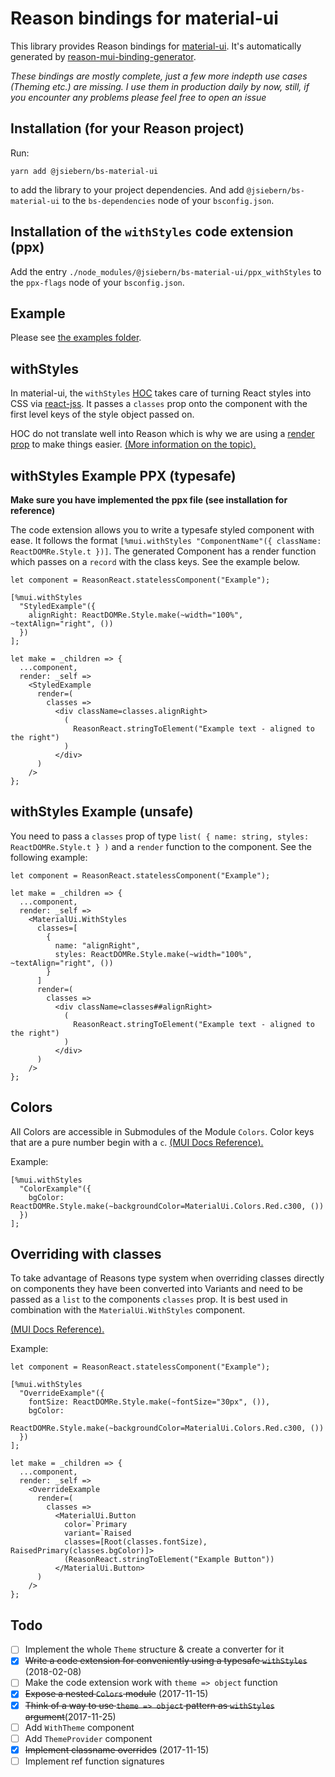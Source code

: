 # Reason bindings for material-ui
This library provides Reason bindings for
[material-ui](https://material-ui-next.com/). It's automatically generated by
[reason-mui-binding-generator](https://github.com/jsiebern/reason-mui-binding-generator).

*These bindings are mostly complete, just a few more indepth use cases (Theming etc.) are missing. I use them in production daily by now, still, if you encounter any problems please feel free to open an issue*

## Installation (for your Reason project)

Run:

    yarn add @jsiebern/bs-material-ui

to add the library to your project dependencies. And add `@jsiebern/bs-material-ui` to the `bs-dependencies` node of your `bsconfig.json`.

## Installation of the `withStyles` code extension (ppx)

Add the entry `./node_modules/@jsiebern/bs-material-ui/ppx_withStyles` to the `ppx-flags` node of your `bsconfig.json`.

## Example

Please see [the examples folder](https://github.com/jsiebern/bs-material-ui/tree/master/examples).

## withStyles

In material-ui, the `withStyles` [HOC](https://reactjs.org/docs/higher-order-components.html) takes care of turning React styles into CSS via [react-jss](https://github.com/cssinjs/react-jss). It passes a `classes` prop onto the component with the first level keys of the style object passed on.

HOC do not translate well into Reason which is why we are using a [render prop](http://reactpatterns.com/#render-callback) to make things easier. [(More information on the topic).](https://www.youtube.com/watch?v=BcVAq3YFiuc)

## withStyles Example PPX (typesafe)

**Make sure you have implemented the ppx file (see installation for reference)**

The code extension allows you to write a typesafe styled component with ease. It follows the format `[%mui.withStyles "ComponentName"({ className: ReactDOMRe.Style.t })]`. The generated Component has a render function which passes on a `record` with the class keys. See the example below.

```reason
let component = ReasonReact.statelessComponent("Example");

[%mui.withStyles
  "StyledExample"({
    alignRight: ReactDOMRe.Style.make(~width="100%", ~textAlign="right", ())
  })
];

let make = _children => {
  ...component,
  render: _self =>
    <StyledExample
      render=(
        classes =>
          <div className=classes.alignRight>
            (
              ReasonReact.stringToElement("Example text - aligned to the right")
            )
          </div>
      )
    />
};
```

## withStyles Example (unsafe)
You need to pass a `classes` prop of type `list( { name: string, styles: ReactDOMRe.Style.t } )` and a `render` function to the component. See the following example:

```reason
let component = ReasonReact.statelessComponent("Example");

let make = _children => {
  ...component,
  render: _self =>
    <MaterialUi.WithStyles
      classes=[
        {
          name: "alignRight",
          styles: ReactDOMRe.Style.make(~width="100%", ~textAlign="right", ())
        }
      ]
      render=(
        classes =>
          <div className=classes##alignRight>
            (
              ReasonReact.stringToElement("Example text - aligned to the right")
            )
          </div>
      )
    />
};
```

## Colors

All Colors are accessible in Submodules of the Module `Colors`. Color keys that are a pure number begin with a `c`. [(MUI Docs Reference).](https://material-ui-next.com/style/color/)

Example:

```reason
[%mui.withStyles
  "ColorExample"({
    bgColor: ReactDOMRe.Style.make(~backgroundColor=MaterialUi.Colors.Red.c300, ())
  })
];
```

## Overriding with classes

To take advantage of Reasons type system when overriding classes directly on components they have been converted into Variants and need to be passed as a `list` to the components `classes` prop. It is best used in combination with the `MaterialUi.WithStyles` component.

[(MUI Docs Reference).](https://material-ui-1dab0.firebaseapp.com/customization/overrides/#overriding-with-classes)

Example:
```reason
let component = ReasonReact.statelessComponent("Example");

[%mui.withStyles
  "OverrideExample"({
    fontSize: ReactDOMRe.Style.make(~fontSize="30px", ()),
    bgColor:
      ReactDOMRe.Style.make(~backgroundColor=MaterialUi.Colors.Red.c300, ())
  })
];

let make = _children => {
  ...component,
  render: _self =>
    <OverrideExample
      render=(
        classes =>
          <MaterialUi.Button
            color=`Primary
            variant=`Raised
            classes=[Root(classes.fontSize), RaisedPrimary(classes.bgColor)]>
            (ReasonReact.stringToElement("Example Button"))
          </MaterialUi.Button>
      )
    />
};
```

## Todo
- [ ] Implement the whole `Theme` structure & create a converter for it
- [x] ~~Write a code extension for conveniently using a typesafe `withStyles`~~ (2018-02-08)
- [ ] Make the code extension work with `theme => object` function
- [x] ~~Expose a nested `Colors` module~~ (2017-11-15)
- [x] ~~Think of a way to use `theme => object` pattern as `withStyles` argument~~(2017-11-25)
- [ ] Add `WithTheme` component
- [ ] Add `ThemeProvider` component
- [x] ~~Implement classname overrides~~ (2017-11-15)
- [ ] Implement ref function signatures
